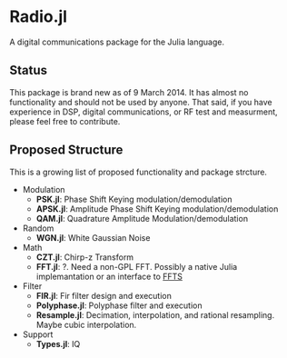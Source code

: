 # Radio.jl

A digital communications package for the Julia language. 

## Status
This package is brand new as of 9 March 2014. It has almost no functionality and should not be used by anyone. That said, if you have experience in DSP, digital communications, or RF test and measurment, please feel free to contribute.

## Proposed Structure
This is a growing list of proposed functionality and package strcture.

* Modulation
	* **PSK.jl**: Phase Shift Keying modulation/demodulation
	* **APSK.jl**: Amplitude Phase Shift Keying modulation/demodulation
	* **QAM.jl**: Quadrature Amplitude Modulation/demodulation 	
* Random
	* **WGN.jl**: White Gaussian Noise
* Math
  * **CZT.jl**: Chirp-z Transform
  * **FFT.jl**: ?. Need a non-GPL FFT. Possibly a native Julia implemantation or an interface to [FFTS](https://github.com/anthonix/ffts)
* Filter
	* **FIR.jl**: Fir filter design and execution
	* **Polyphase.jl**: Polyphase filter and execution
	* **Resample.jl**: Decimation, interpolation, and rational resampling. Maybe cubic interpolation.
* Support
  * **Types.jl**: IQ